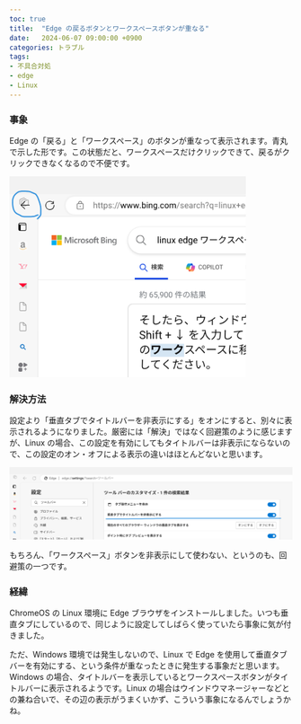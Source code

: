 ```yaml
---
toc: true
title:  "Edge の戻るボタンとワークスペースボタンが重なる"
date:   2024-06-07 09:00:00 +0900
categories: トラブル
tags:
- 不具合対処
- edge
- Linux
---
```

### 事象
Edge の「戻る」と「ワークスペース」のボタンが重なって表示されます。青丸で示した形です。この状態だと、ワークスペースだけクリックできて、戻るがクリックできなくなるので不便です。

![ng][img1]


### 解決方法
設定より「垂直タブでタイトルバーを非表示にする」をオンにすると、別々に表示されるようになりました。厳密には「解決」ではなく回避策のように感じますが、Linux の場合、この設定を有効にしてもタイトルバーは非表示にならないので、この設定のオン・オフによる表示の違いはほとんどないと思います。


![workaround][img2]


もちろん、「ワークスペース」ボタンを非表示にして使わない、というのも、回避策の一つです。


### 経緯
ChromeOS の Linux 環境に Edge ブラウザをインストールしました。いつも垂直タブにしているので、同じように設定してしばらく使っていたら事象に気が付きました。

ただ、Windows 環境では発生しないので、Linux で Edge を使用して垂直タブバーを有効にする、という条件が重なったときに発生する事象だと思います。Windows の場合、タイトルバーを表示しているとワークスペースボタンがタイトルバーに表示されるようです。Linux の場合はウインドウマネージャーなどとの兼ね合いで、その辺の表示がうまくいかず、こういう事象になるんでしょうかね。




[img1]:/assets/images/2024/06/Screenshot20240606095225.png
[img2]:/assets/images/2024/06/Screenshot20240606100322.png
